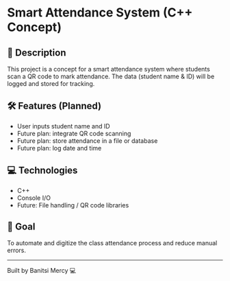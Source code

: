 # Smart Attendance System (C++ Concept)

## 📌 Description
This project is a concept for a smart attendance system where students scan a QR code to mark attendance. The data (student name & ID) will be logged and stored for tracking.

## 🛠 Features (Planned)
- User inputs student name and ID
- Future plan: integrate QR code scanning
- Future plan: store attendance in a file or database
- Future plan: log date and time

## 💻 Technologies
- C++
- Console I/O
- Future: File handling / QR code libraries

## 🚀 Goal
To automate and digitize the class attendance process and reduce manual errors.

---

Built by Banitsi Mercy 💻
